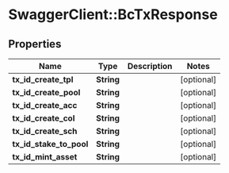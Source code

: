 # SwaggerClient::BcTxResponse

## Properties
Name | Type | Description | Notes
------------ | ------------- | ------------- | -------------
**tx_id_create_tpl** | **String** |  | [optional] 
**tx_id_create_pool** | **String** |  | [optional] 
**tx_id_create_acc** | **String** |  | [optional] 
**tx_id_create_col** | **String** |  | [optional] 
**tx_id_create_sch** | **String** |  | [optional] 
**tx_id_stake_to_pool** | **String** |  | [optional] 
**tx_id_mint_asset** | **String** |  | [optional] 


